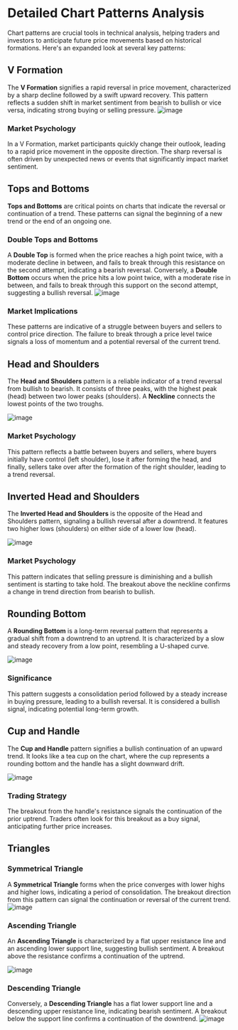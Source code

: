 # Detailed Chart Patterns Analysis

Chart patterns are crucial tools in technical analysis, helping traders and investors to anticipate future price movements based on historical formations. Here's an expanded look at several key patterns:

## V Formation

The **V Formation** signifies a rapid reversal in price movement, characterized by a sharp decline followed by a swift upward recovery. This pattern reflects a sudden shift in market sentiment from bearish to bullish or vice versa, indicating strong buying or selling pressure.
![image](https://github.com/Collegehive/Notes/assets/159722383/6a0cdd82-025f-425c-ba73-41964d23728f)

### Market Psychology
In a V Formation, market participants quickly change their outlook, leading to a rapid price movement in the opposite direction. The sharp reversal is often driven by unexpected news or events that significantly impact market sentiment.

## Tops and Bottoms

**Tops and Bottoms** are critical points on charts that indicate the reversal or continuation of a trend. These patterns can signal the beginning of a new trend or the end of an ongoing one.

### Double Tops and Bottoms
A **Double Top** is formed when the price reaches a high point twice, with a moderate decline in between, and fails to break through this resistance on the second attempt, indicating a bearish reversal. Conversely, a **Double Bottom** occurs when the price hits a low point twice, with a moderate rise in between, and fails to break through this support on the second attempt, suggesting a bullish reversal.
![image](https://github.com/Collegehive/Notes/assets/159722383/6185c3ad-7b00-4b6d-998b-e1aed56fb343)


### Market Implications
These patterns are indicative of a struggle between buyers and sellers to control price direction. The failure to break through a price level twice signals a loss of momentum and a potential reversal of the current trend.

## Head and Shoulders

The **Head and Shoulders** pattern is a reliable indicator of a trend reversal from bullish to bearish. It consists of three peaks, with the highest peak (head) between two lower peaks (shoulders). A **Neckline** connects the lowest points of the two troughs.

![image](https://github.com/Collegehive/Notes/assets/159722383/f5d18b42-df11-4fec-b1c0-47569dffa2e5)

### Market Psychology
This pattern reflects a battle between buyers and sellers, where buyers initially have control (left shoulder), lose it after forming the head, and finally, sellers take over after the formation of the right shoulder, leading to a trend reversal.

## Inverted Head and Shoulders

The **Inverted Head and Shoulders** is the opposite of the Head and Shoulders pattern, signaling a bullish reversal after a downtrend. It features two higher lows (shoulders) on either side of a lower low (head).

![image](https://github.com/Collegehive/Notes/assets/159722383/69a3049c-4239-43aa-a698-ede62ea83129)

### Market Psychology
This pattern indicates that selling pressure is diminishing and a bullish sentiment is starting to take hold. The breakout above the neckline confirms a change in trend direction from bearish to bullish.

## Rounding Bottom

A **Rounding Bottom** is a long-term reversal pattern that represents a gradual shift from a downtrend to an uptrend. It is characterized by a slow and steady recovery from a low point, resembling a U-shaped curve.

![image](https://github.com/Collegehive/Notes/assets/159722383/4bb68246-31c9-46bf-be21-8f665e0b5b3c)

### Significance
This pattern suggests a consolidation period followed by a steady increase in buying pressure, leading to a bullish reversal. It is considered a bullish signal, indicating potential long-term growth.

## Cup and Handle

The **Cup and Handle** pattern signifies a bullish continuation of an upward trend. It looks like a tea cup on the chart, where the cup represents a rounding bottom and the handle has a slight downward drift.

![image](https://github.com/Collegehive/Notes/assets/159722383/08e73a52-6a4c-4c96-9385-033aa0af93fe)

### Trading Strategy
The breakout from the handle's resistance signals the continuation of the prior uptrend. Traders often look for this breakout as a buy signal, anticipating further price increases.

## Triangles

### Symmetrical Triangle
A **Symmetrical Triangle** forms when the price converges with lower highs and higher lows, indicating a period of consolidation. The breakout direction from this pattern can signal the continuation or reversal of the current trend.
![image](https://github.com/Collegehive/Notes/assets/159722383/53d554bd-0b4b-44c2-b4bd-38a465477bb4)

### Ascending Triangle
An **Ascending Triangle** is characterized by a flat upper resistance line and an ascending lower support line, suggesting bullish sentiment. A breakout above the resistance confirms a continuation of the uptrend.

![image](https://github.com/Collegehive/Notes/assets/159722383/ab7ee0ef-6746-4005-b7e5-48e421612dde)

### Descending Triangle
Conversely, a **Descending Triangle** has a flat lower support line and a descending upper resistance line, indicating bearish sentiment. A breakout below the support line confirms a continuation of the downtrend.
![image](https://github.com/Collegehive/Notes/assets/159722383/f5510bfa-07d7-43c4-b046-68489a1b3b45)
